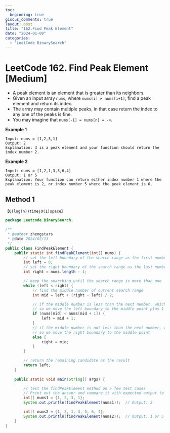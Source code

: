 ```yaml
---
toc:
  beginning: true
giscus_comments: true
layout: post
title: "162.Find Peak Element"
date: "2024-01-09"
categories:
  - "LeetCode BinarySearch"
---
```


# LeetCode 162. Find Peak Element [Medium]

- A peak element is an element that is greater than its neighbors.
- Given an input array `nums`, where `nums[i] ≠ nums[i+1]`, find a peak element and return its index.
- The array may contain multiple peaks, in that case return the index to any one of the peaks is fine.
- You may imagine that `nums[-1] = nums[n] = -∞`.

**Example 1**

```
Input: nums = [1,2,3,1]
Output: 2
Explanation: 3 is a peak element and your function should return the index number 2.
```

**Example 2**

```
Input: nums = [1,2,1,3,5,6,4]
Output: 1 or 5 
Explanation: Your function can return either index number 1 where the peak element is 2, or index number 5 where the peak element is 6.
```

## Method 1

```tex
【O(log(n))time∣O(1)space】
```

```java
package Leetcode.BinarySearch;

/**
 * @author zhengstars
 * @date 2024/02/13
 */
public class FindPeakElement {
    public static int findPeakElement(int[] nums) {
        // set the left boundary of the search range as the first number of the array
        int left = 0;
        // set the right boundary of the search range as the last number of the array
        int right = nums.length - 1;

        // keep the searching until the search range is more than one
        while (left < right) {
            // find the middle number of current search range
            int mid = left + (right - left) / 2;

            // if the middle number is less than the next number, which means the peak must be in the right half
            // so we move the left boundary to the middle point plus 1
            if (nums[mid] < nums[mid + 1]) {
                left = mid + 1;
            }
            // if the middle number is not less than the next number, which means the peak must be in the left half including current middle number
            // so we move the right boundary to the middle point
            else {
                right = mid;
            }
        }

        // return the remaining candidate as the result
        return left;
    }
    
    public static void main(String[] args) {

        // test the findPeakElement method on a few test cases
        // Print out the answer and compare it with expected output to see whether the solution is right.
        int[] nums1 = {1, 2, 3, 1};
        System.out.println(findPeakElement(nums1));  // Output: 2

        int[] nums2 = {1, 2, 1, 3, 5, 6, 4};
        System.out.println(findPeakElement(nums2));  // Output: 1 or 5
    }
}

```

